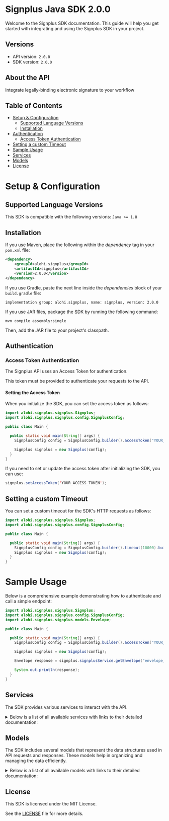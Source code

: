 # Signplus Java SDK 2.0.0

Welcome to the Signplus SDK documentation. This guide will help you get started with integrating and using the Signplus SDK in your project.

## Versions

- API version: `2.0.0`
- SDK version: `2.0.0`

## About the API

Integrate legally-binding electronic signature to your workflow

## Table of Contents

- [Setup & Configuration](#setup--configuration)
  - [Supported Language Versions](#supported-language-versions)
  - [Installation](#installation)
- [Authentication](#authentication)
  - [Access Token Authentication](#access-token-authentication)
- [Setting a custom Timeout](#setting-a-custom-timeout)
- [Sample Usage](#sample-usage)
- [Services](#services)
- [Models](#models)
- [License](#license)

# Setup & Configuration

## Supported Language Versions

This SDK is compatible with the following versions: `Java >= 1.8`

## Installation

If you use Maven, place the following within the _dependency_ tag in your `pom.xml` file:

```XML
<dependency>
    <groupId>alohi.signplus</groupId>
    <artifactId>signplus</artifactId>
    <version>2.0.0</version>
</dependency>
```

If you use Gradle, paste the next line inside the _dependencies_ block of your `build.gradle` file:

```Gradle
implementation group: alohi.signplus, name: signplus, version: 2.0.0
```

If you use JAR files, package the SDK by running the following command:

```shell
mvn compile assembly:single
```

Then, add the JAR file to your project's classpath.

## Authentication

### Access Token Authentication

The Signplus API uses an Access Token for authentication.

This token must be provided to authenticate your requests to the API.

#### Setting the Access Token

When you initialize the SDK, you can set the access token as follows:

```java
import alohi.signplus.signplus.Signplus;
import alohi.signplus.signplus.config.SignplusConfig;

public class Main {

  public static void main(String[] args) {
    SignplusConfig config = SignplusConfig.builder().accessToken("YOUR_ACCESS_TOKEN").build();

    Signplus signplus = new Signplus(config);
  }
}

```

If you need to set or update the access token after initializing the SDK, you can use:

```java
signplus.setAccessToken('YOUR_ACCESS_TOKEN');
```

## Setting a custom Timeout

You can set a custom timeout for the SDK's HTTP requests as follows:

```java
import alohi.signplus.signplus.Signplus;
import alohi.signplus.signplus.config.SignplusConfig;

public class Main {

  public static void main(String[] args) {
    SignplusConfig config = SignplusConfig.builder().timeout(10000).build();
    Signplus signplus = new Signplus(config);
  }
}

```

# Sample Usage

Below is a comprehensive example demonstrating how to authenticate and call a simple endpoint:

```java
import alohi.signplus.signplus.Signplus;
import alohi.signplus.signplus.config.SignplusConfig;
import alohi.signplus.signplus.models.Envelope;

public class Main {

  public static void main(String[] args) {
    SignplusConfig config = SignplusConfig.builder().accessToken("YOUR_ACCESS_TOKEN").build();

    Signplus signplus = new Signplus(config);

    Envelope response = signplus.signplusService.getEnvelope("envelope_id");

    System.out.println(response);
  }
}

```

## Services

The SDK provides various services to interact with the API.

<details> 
<summary>Below is a list of all available services with links to their detailed documentation:</summary>

| Name                                                         |
| :----------------------------------------------------------- |
| [SignplusService](documentation/services/SignplusService.md) |

</details>

## Models

The SDK includes several models that represent the data structures used in API requests and responses. These models help in organizing and managing the data efficiently.

<details> 
<summary>Below is a list of all available models with links to their detailed documentation:</summary>

| Name                                                                                                       | Description                                                                                                                                                                                                                                                                                                                                                                                                                                                                               |
| :--------------------------------------------------------------------------------------------------------- | :---------------------------------------------------------------------------------------------------------------------------------------------------------------------------------------------------------------------------------------------------------------------------------------------------------------------------------------------------------------------------------------------------------------------------------------------------------------------------------------- |
| [CreateEnvelopeRequest](documentation/models/CreateEnvelopeRequest.md)                                     |                                                                                                                                                                                                                                                                                                                                                                                                                                                                                           |
| [Envelope](documentation/models/Envelope.md)                                                               |                                                                                                                                                                                                                                                                                                                                                                                                                                                                                           |
| [CreateEnvelopeFromTemplateRequest](documentation/models/CreateEnvelopeFromTemplateRequest.md)             |                                                                                                                                                                                                                                                                                                                                                                                                                                                                                           |
| [ListEnvelopesRequest](documentation/models/ListEnvelopesRequest.md)                                       |                                                                                                                                                                                                                                                                                                                                                                                                                                                                                           |
| [ListEnvelopesResponse](documentation/models/ListEnvelopesResponse.md)                                     |                                                                                                                                                                                                                                                                                                                                                                                                                                                                                           |
| [Document](documentation/models/Document.md)                                                               |                                                                                                                                                                                                                                                                                                                                                                                                                                                                                           |
| [ListEnvelopeDocumentsResponse](documentation/models/ListEnvelopeDocumentsResponse.md)                     |                                                                                                                                                                                                                                                                                                                                                                                                                                                                                           |
| [AddEnvelopeDocumentRequest](documentation/models/AddEnvelopeDocumentRequest.md)                           |                                                                                                                                                                                                                                                                                                                                                                                                                                                                                           |
| [SetEnvelopeDynamicFieldsRequest](documentation/models/SetEnvelopeDynamicFieldsRequest.md)                 |                                                                                                                                                                                                                                                                                                                                                                                                                                                                                           |
| [AddEnvelopeSigningStepsRequest](documentation/models/AddEnvelopeSigningStepsRequest.md)                   |                                                                                                                                                                                                                                                                                                                                                                                                                                                                                           |
| [RenameEnvelopeRequest](documentation/models/RenameEnvelopeRequest.md)                                     |                                                                                                                                                                                                                                                                                                                                                                                                                                                                                           |
| [SetEnvelopeCommentRequest](documentation/models/SetEnvelopeCommentRequest.md)                             |                                                                                                                                                                                                                                                                                                                                                                                                                                                                                           |
| [EnvelopeNotification](documentation/models/EnvelopeNotification.md)                                       |                                                                                                                                                                                                                                                                                                                                                                                                                                                                                           |
| [SetEnvelopeExpirationRequest](documentation/models/SetEnvelopeExpirationRequest.md)                       |                                                                                                                                                                                                                                                                                                                                                                                                                                                                                           |
| [SetEnvelopeLegalityLevelRequest](documentation/models/SetEnvelopeLegalityLevelRequest.md)                 |                                                                                                                                                                                                                                                                                                                                                                                                                                                                                           |
| [Annotation](documentation/models/Annotation.md)                                                           |                                                                                                                                                                                                                                                                                                                                                                                                                                                                                           |
| [ListEnvelopeDocumentAnnotationsResponse](documentation/models/ListEnvelopeDocumentAnnotationsResponse.md) |                                                                                                                                                                                                                                                                                                                                                                                                                                                                                           |
| [AddAnnotationRequest](documentation/models/AddAnnotationRequest.md)                                       |                                                                                                                                                                                                                                                                                                                                                                                                                                                                                           |
| [CreateTemplateRequest](documentation/models/CreateTemplateRequest.md)                                     |                                                                                                                                                                                                                                                                                                                                                                                                                                                                                           |
| [Template](documentation/models/Template.md)                                                               |                                                                                                                                                                                                                                                                                                                                                                                                                                                                                           |
| [ListTemplatesRequest](documentation/models/ListTemplatesRequest.md)                                       |                                                                                                                                                                                                                                                                                                                                                                                                                                                                                           |
| [ListTemplatesResponse](documentation/models/ListTemplatesResponse.md)                                     |                                                                                                                                                                                                                                                                                                                                                                                                                                                                                           |
| [AddTemplateDocumentRequest](documentation/models/AddTemplateDocumentRequest.md)                           |                                                                                                                                                                                                                                                                                                                                                                                                                                                                                           |
| [ListTemplateDocumentsResponse](documentation/models/ListTemplateDocumentsResponse.md)                     |                                                                                                                                                                                                                                                                                                                                                                                                                                                                                           |
| [AddTemplateSigningStepsRequest](documentation/models/AddTemplateSigningStepsRequest.md)                   |                                                                                                                                                                                                                                                                                                                                                                                                                                                                                           |
| [RenameTemplateRequest](documentation/models/RenameTemplateRequest.md)                                     |                                                                                                                                                                                                                                                                                                                                                                                                                                                                                           |
| [SetTemplateCommentRequest](documentation/models/SetTemplateCommentRequest.md)                             |                                                                                                                                                                                                                                                                                                                                                                                                                                                                                           |
| [ListTemplateAnnotationsResponse](documentation/models/ListTemplateAnnotationsResponse.md)                 |                                                                                                                                                                                                                                                                                                                                                                                                                                                                                           |
| [ListTemplateDocumentAnnotationsResponse](documentation/models/ListTemplateDocumentAnnotationsResponse.md) |                                                                                                                                                                                                                                                                                                                                                                                                                                                                                           |
| [CreateWebhookRequest](documentation/models/CreateWebhookRequest.md)                                       |                                                                                                                                                                                                                                                                                                                                                                                                                                                                                           |
| [Webhook](documentation/models/Webhook.md)                                                                 |                                                                                                                                                                                                                                                                                                                                                                                                                                                                                           |
| [ListWebhooksRequest](documentation/models/ListWebhooksRequest.md)                                         |                                                                                                                                                                                                                                                                                                                                                                                                                                                                                           |
| [ListWebhooksResponse](documentation/models/ListWebhooksResponse.md)                                       |                                                                                                                                                                                                                                                                                                                                                                                                                                                                                           |
| [EnvelopeFlowType](documentation/models/EnvelopeFlowType.md)                                               | Flow type of the envelope (REQUEST_SIGNATURE is a request for signature, SIGN_MYSELF is a self-signing flow)                                                                                                                                                                                                                                                                                                                                                                              |
| [EnvelopeLegalityLevel](documentation/models/EnvelopeLegalityLevel.md)                                     | Legal level of the envelope (SES is Simple Electronic Signature, QES_EIDAS is Qualified Electronic Signature, QES_ZERTES is Qualified Electronic Signature with Zertes)                                                                                                                                                                                                                                                                                                                   |
| [EnvelopeStatus](documentation/models/EnvelopeStatus.md)                                                   | Status of the envelope                                                                                                                                                                                                                                                                                                                                                                                                                                                                    |
| [SigningStep](documentation/models/SigningStep.md)                                                         |                                                                                                                                                                                                                                                                                                                                                                                                                                                                                           |
| [Recipient](documentation/models/Recipient.md)                                                             |                                                                                                                                                                                                                                                                                                                                                                                                                                                                                           |
| [RecipientRole](documentation/models/RecipientRole.md)                                                     | Role of the recipient (SIGNER signs the document, RECEIVES_COPY receives a copy of the document, IN_PERSON_SIGNER signs the document in person, SENDER sends the document)                                                                                                                                                                                                                                                                                                                |
| [RecipientVerification](documentation/models/RecipientVerification.md)                                     |                                                                                                                                                                                                                                                                                                                                                                                                                                                                                           |
| [RecipientVerificationType](documentation/models/RecipientVerificationType.md)                             | Type of signature verification (SMS sends a code via SMS, PASSCODE requires a code to be entered)                                                                                                                                                                                                                                                                                                                                                                                         |
| [Page](documentation/models/Page.md)                                                                       |                                                                                                                                                                                                                                                                                                                                                                                                                                                                                           |
| [EnvelopeOrderField](documentation/models/EnvelopeOrderField.md)                                           | Field to order envelopes by                                                                                                                                                                                                                                                                                                                                                                                                                                                               |
| [DynamicField](documentation/models/DynamicField.md)                                                       |                                                                                                                                                                                                                                                                                                                                                                                                                                                                                           |
| [AnnotationType](documentation/models/AnnotationType.md)                                                   | Type of the annotation                                                                                                                                                                                                                                                                                                                                                                                                                                                                    |
| [AnnotationSignature](documentation/models/AnnotationSignature.md)                                         | Signature annotation (null if annotation is not a signature)                                                                                                                                                                                                                                                                                                                                                                                                                              |
| [AnnotationInitials](documentation/models/AnnotationInitials.md)                                           | Initials annotation (null if annotation is not initials)                                                                                                                                                                                                                                                                                                                                                                                                                                  |
| [AnnotationText](documentation/models/AnnotationText.md)                                                   | Text annotation (null if annotation is not a text)                                                                                                                                                                                                                                                                                                                                                                                                                                        |
| [AnnotationDateTime](documentation/models/AnnotationDateTime.md)                                           | Date annotation (null if annotation is not a date)                                                                                                                                                                                                                                                                                                                                                                                                                                        |
| [AnnotationCheckbox](documentation/models/AnnotationCheckbox.md)                                           | Checkbox annotation (null if annotation is not a checkbox)                                                                                                                                                                                                                                                                                                                                                                                                                                |
| [AnnotationFont](documentation/models/AnnotationFont.md)                                                   |                                                                                                                                                                                                                                                                                                                                                                                                                                                                                           |
| [AnnotationFontFamily](documentation/models/AnnotationFontFamily.md)                                       | Font family of the text                                                                                                                                                                                                                                                                                                                                                                                                                                                                   |
| [AnnotationDateTimeFormat](documentation/models/AnnotationDateTimeFormat.md)                               | Format of the date time (DMY_NUMERIC_SLASH is day/month/year with slashes, MDY_NUMERIC_SLASH is month/day/year with slashes, YMD_NUMERIC_SLASH is year/month/day with slashes, DMY_NUMERIC_DASH_SHORT is day/month/year with dashes, DMY_NUMERIC_DASH is day/month/year with dashes, YMD_NUMERIC_DASH is year/month/day with dashes, MDY_TEXT_DASH_SHORT is month/day/year with dashes, MDY_TEXT_SPACE_SHORT is month/day/year with spaces, MDY_TEXT_SPACE is month/day/year with spaces) |
| [AnnotationCheckboxStyle](documentation/models/AnnotationCheckboxStyle.md)                                 | Style of the checkbox                                                                                                                                                                                                                                                                                                                                                                                                                                                                     |
| [TemplateSigningStep](documentation/models/TemplateSigningStep.md)                                         |                                                                                                                                                                                                                                                                                                                                                                                                                                                                                           |
| [TemplateRecipient](documentation/models/TemplateRecipient.md)                                             |                                                                                                                                                                                                                                                                                                                                                                                                                                                                                           |
| [TemplateRecipientRole](documentation/models/TemplateRecipientRole.md)                                     | Role of the recipient (SIGNER signs the document, RECEIVES_COPY receives a copy of the document, IN_PERSON_SIGNER signs the document in person, SENDER sends the document)                                                                                                                                                                                                                                                                                                                |
| [TemplateOrderField](documentation/models/TemplateOrderField.md)                                           | Field to order templates by                                                                                                                                                                                                                                                                                                                                                                                                                                                               |
| [WebhookEvent](documentation/models/WebhookEvent.md)                                                       | Event of the webhook                                                                                                                                                                                                                                                                                                                                                                                                                                                                      |

</details>

## License

This SDK is licensed under the MIT License.

See the [LICENSE](LICENSE) file for more details.
